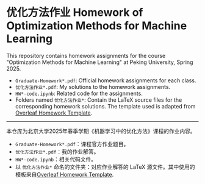 # 优化方法作业 Homework of Optimization Methods for Machine Learning

This repository contains homework assignments for the course "Optimization Methods for Machine Learning" at Peking University, Spring 2025.

- `Graduate-Homework*.pdf`: Official homework assignments for each class.
- `优化方法作业*.pdf`: My solutions to the homework assignments.
- `HW*-code.ipynb`: Related code for the assignments.
- Folders named `优化方法作业*`: Contain the LaTeX source files for the corresponding homework solutions. The template used is adapted from [Overleaf Homework Template](https://www.overleaf.com/latex/templates/overleaf-homework-template/tjpxvcfnrqpd).

---

本仓库为北京大学2025年春季学期《机器学习中的优化方法》课程的作业内容。

- `Graduate-Homework*.pdf`：课程官方作业题目。
- `优化方法作业*.pdf`：我的作业解答。
- `HW*-code.ipynb`：相关代码文件。
- 以 `优化方法作业*` 命名的文件夹：对应作业解答的 LaTeX 源文件。其中使用的模板来自[Overleaf Homework Template](https://www.overleaf.com/latex/templates/overleaf-homework-template/tjpxvcfnrqpd).
